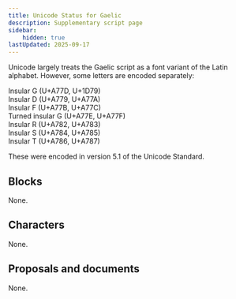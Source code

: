 ```yaml
---
title: Unicode Status for Gaelic
description: Supplementary script page
sidebar:
    hidden: true
lastUpdated: 2025-09-17
---
```


Unicode largely treats the Gaelic script as a font variant of the Latin alphabet. However, some letters are encoded separately:

Insular G (U+A77D, U+1D79)<br />
Insular D (U+A779, U+A77A)<br />
Insular F (U+A77B, U+A77C)<br />
Turned insular G (U+A77E, U+A77F)<br />
Insular R (U+A782, U+A783)<br />
Insular S (U+A784, U+A785)<br />
Insular T (U+A786, U+A787)

These were encoded in version 5.1 of the Unicode Standard.

## Blocks

None.

## Characters

None.

## Proposals and documents

None.
